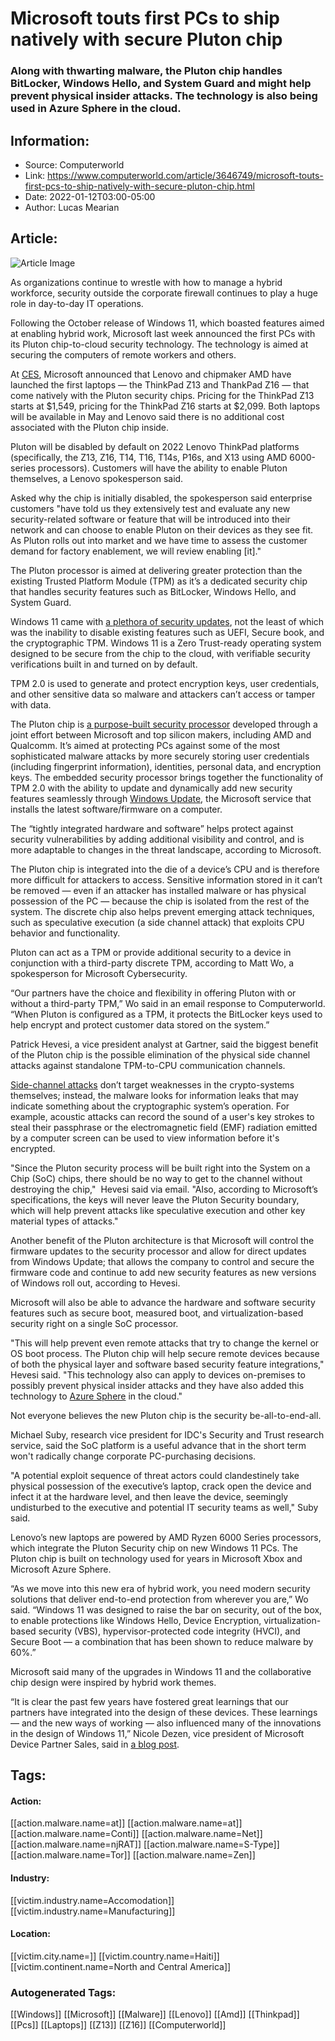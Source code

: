 # Microsoft touts first PCs to ship natively with secure Pluton chip
### Along with thwarting malware, the Pluton chip handles BitLocker, Windows Hello, and System Guard and might help prevent physical insider attacks. The technology is also being used in Azure Sphere in the cloud.

## Information:
+ Source: Computerworld
+ Link: https://www.computerworld.com/article/3646749/microsoft-touts-first-pcs-to-ship-natively-with-secure-pluton-chip.html
+ Date: 2022-01-12T03:00-05:00
+ Author: Lucas Mearian


## Article:
![Article Image](https://images.idgesg.net/images/article/2017/10/thinkstockphotos-499123970-100738770-large.jpg?auto=webp&quality=85,70)

As organizations continue to wrestle with how to manage a hybrid workforce, security outside the corporate firewall continues to play a huge role in day-to-day IT operations.

Following the October release of Windows 11, which boasted features aimed at enabling hybrid work, Microsoft last week announced the first PCs with its Pluton chip-to-cloud security technology. The technology is aimed at securing the computers of remote workers and others.

At [CES](https://www.ces.tech), Microsoft announced that Lenovo and chipmaker AMD have launched the first laptops — the ThinkPad Z13 and ThankPad Z16 — that come natively with the Pluton security chips. Pricing for the ThinkPad Z13 starts at $1,549, pricing for the ThinkPad Z16 starts at $2,099. Both laptops will be available in May and Lenovo said there is no additional cost associated with the Pluton chip inside.

Pluton will be disabled by default on 2022 Lenovo ThinkPad platforms (specifically, the Z13, Z16, T14, T16, T14s, P16s, and X13 using AMD 6000-series processors). Customers will have the ability to enable Pluton themselves, a Lenovo spokesperson said.

Asked why the chip is initially disabled, the spokesperson said enterprise customers "have told us they extensively test and evaluate any new security-related software or feature that will be introduced into their network and can choose to enable Pluton on their devices as they see fit. As Pluton rolls out into market and we have time to assess the customer demand for factory enablement, we will review enabling [it]."

The Pluton processor is aimed at delivering greater protection than the existing Trusted Platform Module (TPM) as it’s a dedicated security chip that handles security features such as BitLocker, Windows Hello, and System Guard.

Windows 11 came with [a plethora of security updates](https://www.computerworld.com/article/3637054/just-who-is-windows-11-for-anyway.html), not the least of which was the inability to disable existing features such as UEFI, Secure book, and the cryptographic TPM. Windows 11 is a Zero Trust-ready operating system designed to be secure from the chip to the cloud, with verifiable security verifications built in and turned on by default.

TPM 2.0 is used to generate and protect encryption keys, user credentials, and other sensitive data so malware and attackers can’t access or tamper with data.

The Pluton chip is [a purpose-built security processor](https://blogs.windows.com/windowsexperience/2022/01/04/ces-2022-chip-to-cloud-security-pluton-powered-windows-11-pcs-are-coming/) developed through a joint effort between Microsoft and top silicon makers, including AMD and Qualcomm. It’s aimed at protecting PCs against some of the most sophisticated malware attacks by more securely storing user credentials (including fingerprint information), identities, personal data, and encryption keys. The embedded security processor brings together the functionality of TPM 2.0 with the ability to update and dynamically add new security features seamlessly through [Windows Update](https://support.microsoft.com/en-us/windows/update-windows-3c5ae7fc-9fb6-9af1-1984-b5e0412c556a), the Microsoft service that installs the latest software/firmware on a computer.

The “tightly integrated hardware and software” helps protect against security vulnerabilities by adding additional visibility and control, and is more adaptable to changes in the threat landscape, according to Microsoft.

The Pluton chip is integrated into the die of a device’s CPU and is therefore more difficult for attackers to access. Sensitive information stored in it can’t be removed — even if an attacker has installed malware or has physical possession of the PC — because the chip is isolated from the rest of the system. The discrete chip also helps prevent emerging attack techniques, such as speculative execution (a side channel attack) that exploits CPU behavior and functionality.

Pluton can act as a TPM or provide additional security to a device in conjunction with a third-party discrete TPM, according to Matt Wo, a spokesperson for Microsoft Cybersecurity.

“Our partners have the choice and flexibility in offering Pluton with or without a third-party TPM,” Wo said in an email response to Computerworld. “When Pluton is configured as a TPM, it protects the BitLocker keys used to help encrypt and protect customer data stored on the system.”

Patrick Hevesi, a vice president analyst at Gartner, said the biggest benefit of the Pluton chip is the possible elimination of the physical side channel attacks against standalone TPM-to-CPU communication channels.

[Side-channel attacks](https://www.csoonline.com/article/3388647/what-is-a-side-channel-attack-how-these-end-runs-around-encryption-put-everyone-at-risk.html) don’t target weaknesses in the crypto-systems themselves; instead, the malware looks for information leaks that may indicate something about the cryptographic system’s operation. For example, acoustic attacks can record the sound of a user's key strokes to steal their passphrase or the electromagnetic field (EMF) radiation emitted by a computer screen can be used to view information before it's encrypted.

"Since the Pluton security process will be built right into the System on a Chip (SoC) chips, there should be no way to get to the channel without destroying the chip,"  Hevesi said via email. "Also, according to Microsoft’s specifications, the keys will never leave the Pluton Security boundary, which will help prevent attacks like speculative execution and other key material types of attacks."

Another benefit of the Pluton architecture is that Microsoft will control the firmware updates to the security processor and allow for direct updates from Windows Update; that allows the company to control and secure the firmware code and continue to add new security features as new versions of Windows roll out, according to Hevesi.

Microsoft will also be able to advance the hardware and software security features such as secure boot, measured boot, and virtualization-based security right on a single SoC processor.

"This will help prevent even remote attacks that try to change the kernel or OS boot process. The Pluton chip will help secure remote devices because of both the physical layer and software based security feature integrations," Hevesi said. "This technology also can apply to devices on-premises to possibly prevent physical insider attacks and they have also added this technology to [Azure Sphere](https://azure.microsoft.com/en-us/services/azure-sphere/) in the cloud."

Not everyone believes the new Pluton chip is the security be-all-to-end-all. 

Michael Suby, research vice president for IDC's Security and Trust research service, said the SoC platform is a useful advance that in the short term won't radically change corporate PC-purchasing decisions.

"A potential exploit sequence of threat actors could clandestinely take physical possession of the executive’s laptop, crack open the device and infect it at the hardware level, and then leave the device, seemingly undisturbed to the executive and potential IT security teams as well," Suby said.

Lenovo’s new laptops are powered by AMD Ryzen 6000 Series processors, which integrate the Pluton Security chip on new Windows 11 PCs. The Pluton chip is built on technology used for years in Microsoft Xbox and Microsoft Azure Sphere.

“As we move into this new era of hybrid work, you need modern security solutions that deliver end-to-end protection from wherever you are,” Wo said. “Windows 11 was designed to raise the bar on security, out of the box, to enable protections like Windows Hello, Device Encryption, virtualization-based security (VBS), hypervisor-protected code integrity (HVCI), and Secure Boot — a combination that has been shown to reduce malware by 60%.”

Microsoft said many of the upgrades in Windows 11 and the collaborative chip design were inspired by hybrid work themes.

“It is clear the past few years have fostered great learnings that our partners have integrated into the design of these devices. These learnings — and the new ways of working — also influenced many of the innovations in the design of Windows 11,” Nicole Dezen, vice president of Microsoft Device Partner Sales, said in [a blog post](https://blogs.windows.com/windowsexperience/2022/01/05/windows-11-devices-at-ces-showcase-industry-leading-sustainability-powerful-hybrid-work-and-robust-security/).





## Tags:

#### Action:
[[action.malware.name=at]] [[action.malware.name=at]] [[action.malware.name=Conti]] [[action.malware.name=Net]] [[action.malware.name=njRAT]] [[action.malware.name=S-Type]] [[action.malware.name=Tor]] [[action.malware.name=Zen]]

#### Industry:
[[victim.industry.name=Accomodation]] [[victim.industry.name=Manufacturing]]

#### Location:
[[victim.city.name=]] [[victim.country.name=Haiti]] [[victim.continent.name=North and Central America]]

### Autogenerated Tags:
[[Windows]] [[Microsoft]] [[Malware]] [[Lenovo]] [[Amd]] [[Thinkpad]] [[Pcs]] [[Laptops]] [[Z13]] [[Z16]] [[Computerworld]]

